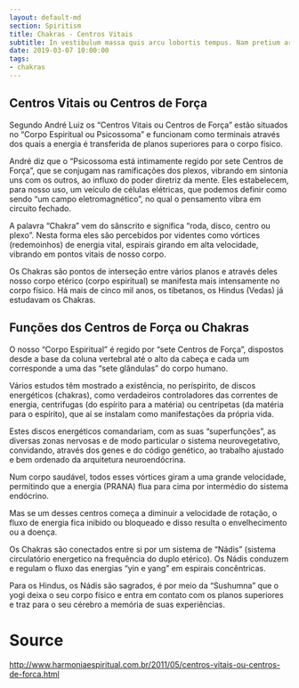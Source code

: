 ```yaml
---
layout: default-md
section: Spiritism
title: Chakras - Centros Vitais
subtitle: In vestibulum massa quis arcu lobortis tempus. Nam pretium arcu in odio vulputate luctus.
date: 2019-03-07 10:00:00
tags:
- chakras
---
```


## Centros Vitais ou Centros de Força
Segundo André Luiz os “Centros Vitais ou Centros de Força” estão situados no “Corpo Espiritual ou Psicossoma” e funcionam como terminais através dos quais a energia é transferida de planos superiores para o corpo físico.

André diz que o “Psicossoma está intimamente regido por sete Centros de Força”, que se conjugam nas ramificações dos plexos, vibrando em sintonia uns com os outros, ao influxo do poder diretriz da mente. Eles estabelecem, para nosso uso, um veículo de células elétricas, que podemos definir como sendo “um campo eletromagnético”, no qual o pensamento vibra em circuito fechado.

A palavra “Chakra” vem do sânscrito e significa “roda, disco, centro ou plexo”. Nesta forma eles são percebidos por videntes como vórtices (redemoinhos) de energia vital, espirais girando em alta velocidade, vibrando em pontos vitais de nosso corpo.

Os Chakras são pontos de interseção entre vários planos e através deles nosso corpo etérico (corpo espiritual) se manifesta mais intensamente no corpo físico. Há mais de cinco mil anos, os tibetanos, os Hindus (Vedas) já estudavam os Chakras.

## Funções dos Centros de Força ou Chakras

O nosso “Corpo Espiritual” é regido por “sete Centros de Força”, dispostos desde a base da coluna vertebral até o alto da cabeça e cada um corresponde a uma das “sete glândulas” do corpo humano.

Vários estudos têm mostrado a existência, no períspirito, de discos energéticos (chakras), como verdadeiros controladores das correntes de energia, centrifugas (do espírito para a matéria) ou centrípetas (da matéria para o espírito), que aí se instalam como manifestações da própria vida.

Estes discos energéticos comandariam, com as suas “superfunções”, as diversas zonas nervosas e de modo particular o sistema neurovegetativo, convidando, através dos genes e do código genético, ao trabalho ajustado e bem ordenado da arquitetura neuroendócrina.

Num corpo saudável, todos esses vórtices giram a uma grande velocidade, permitindo que a energia (PRANA) flua para cima por intermédio do sistema endócrino.

Mas se um desses centros começa a diminuir a velocidade de rotação, o fluxo de energia fica inibido ou bloqueado e disso resulta o envelhecimento ou a doença.

Os Chakras são conectados entre si por um sistema de “Nádis” (sistema circulatório energetico na frequência do duplo etérico). Os Nádis conduzem e regulam o fluxo das energias “yin e yang” em espirais concêntricas.

Para os Hindus, os Nádis são sagrados, é por meio da “Sushumna” que o yogi deixa o seu corpo físico e entra em contato com os planos superiores e traz para o seu cérebro a memória de suas experiências.



# Source
http://www.harmoniaespiritual.com.br/2011/05/centros-vitais-ou-centros-de-forca.html


